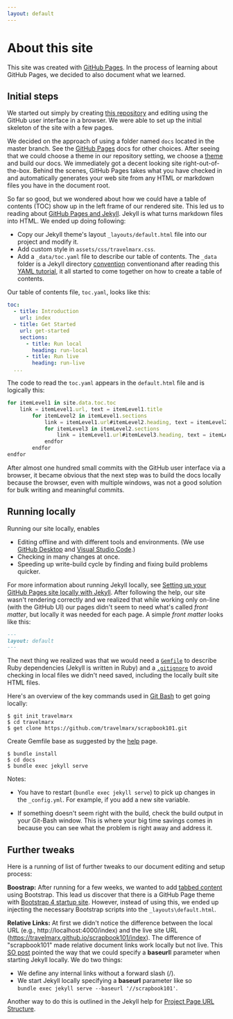 ```yaml
---
layout: default
---
```

# About this site

This site was created with [GitHub Pages][ghp]. In the process of learning about GitHub Pages, we decided to also document what we learned.

## Initial steps

We started out simply by creating [this repository][this] and editing using the GitHub user interface in a browser. We were able to set up the initial skeleton of the site with a few pages. 

We decided on the approach of using a folder named `docs` located in the master branch. See the [GitHub Pages][ghppub] docs for other choices. After seeing that we could choose a theme in our repository setting, we choose a [theme][ghptheme] and build our docs. We immediately got a decent looking site right-out-of-the-box. Behind the scenes, GitHub Pages takes what you have checked in and automatically generates your web site from any HTML or markdown files you have in the document root.

So far so good, but we wondered about how we could have a table of contents (TOC) show up in the left frame of our rendered site. This led us to reading about [GitHub Pages and Jekyll][ghpjek]. Jekyll is what turns markdown files into HTML. We ended up doing following:

* Copy our Jekyll theme's layout `_layouts/default.html` file into our project and modify it.
* Add custom style in `assets/css/travelmarx.css`.
* Add a `_data/toc.yaml` file to describe our table of contents. The `_data` folder is a Jekyll directory [convention][jek2] conventionand after reading this [YAML tutorial][yamltut], it all started to come together on how to create a table of contents.

Our table of contents file, `toc.yaml`, looks like this:

```yaml
toc:
  - title: Introduction
    url: index
  - title: Get Started
    url: get-started
    sections:
      - title: Run local
        heading: run-local
      - title: Run live
        heading: run-live
  ...
```

The code to read the `toc.yaml` appears in the `default.html` file and is logically this:

```javascript
for itemLevel1 in site.data.toc.toc
    link = itemLevel1.url, text = itemLevel1.title
        for itemLevel2 in itemLevel1.sections
            link = itemLevel1.url#itemLevel2.heading, text = itemLevel2.title
            for itemLevel3 in itemLevel2.sections
                link = itemLevel1.url#itemLevel3.heading, text = itemLevel3.title
            endfor
        endfor
endfor
```

After almost one hundred small commits with the GitHub user interface via a browser, it became obvious that the next step was to build the docs locally because the browser, even with multiple windows, was not a good solution for bulk writing and meaningful commits.

## Running locally

Running our site locally, enables

* Editing offline and with different tools and environments. (We use [GitHub Desktop][desktop] and [Visual Studio Code][vscode].)
* Checking in many changes at once.
* Speeding up write-build cycle by finding and fixing build problems quicker.

For more information about running Jekyll locally, see [Setting up your GitHub Pages site locally with Jekyll][ghpjekloc]. After following the help, our site wasn't rendering correctly and we realized that while working only on-line (with the GitHub UI) our pages didn't seem to need what's called *front matter*, but locally it was needed for each page. A simple *front matter* looks like this:

```md
---
layout: default
---
```
The next thing we realized was that we would need a [`Gemfile`][gemfile] to describe Ruby dependencies (Jekyll is written in Ruby) and a [`.gitignore`][gitignore] to avoid checking in local files we didn't need saved, including the locally built site HTML files. 

Here's an overview of the key commands used in [Git Bash][gitbash] to get going locally:

```bsh
$ git init travelmarx
$ cd travelmarx
$ get clone https://github.com/travelmarx/scrapbook101.git
```
Create Gemfile base as suggested by the [help][ghpjekloc] page.

```bsh
$ bundle install
$ cd docs
$ bundle exec jekyll serve
```

Notes:

* You have to restart (`bundle exec jekyll serve`) to pick up changes in the `_config.yml`. For example, if you add a new site variable.

* If something doesn't seem right with the build, check the build output in your Git-Bash window. This is where your big time savings comes in because you can see what the problem is right away and address it.

## Further tweaks

Here is a running of list of further tweaks to our document editing and setup process:

**Boostrap:** After running for a few weeks, we wanted to add [tabbed content][tabs] using Bootstrap. This lead us discover that there is a GitHub Page theme with [Bootstrap 4 startup site][bootstraptheme]. However, instead of using this, we ended up injecting the necessary Bootstrap scripts into the `_layouts\default.html`.

**Relative Links:** At first we didn't notice the difference between the local URL (e.g., http://localhost:4000/index) and the live site URL (https://travelmarx.github.io/scrapbook101/index). The difference of "scrapbook101" made relative document links work locally but not live. This [SO post][sopost] pointed the way that we could specify a **baseurl**I parameter when starting Jekyll locally. We do two things:

  - We define any internal links without a forward slash (/).
  - We start Jekyll locally specifying a **baseurl** parameter like so <br/> `bundle exec jekyll serve --baseurl '//scrapbook101'`.

Another way to do this is outlined in the Jekyll help for [Project Page URL Structure][jekyllhelp].

[ghp]: https://pages.github.com/
[ghppub]: https://help.github.com/articles/configuring-a-publishing-source-for-github-pages/
[ghptheme]: https://help.github.com/articles/adding-a-jekyll-theme-to-your-github-pages-site/
[ghpjek]: https://help.github.com/articles/about-github-pages-and-jekyll/
[ghpjekloc]: https://help.github.com/articles/setting-up-your-github-pages-site-locally-with-jekyll/
[this]: https://github.com/travelmarx/scrapbook101
[jek]: https://jekyllrb.com/
[jek2]: https://jekyllrb.com/docs/structure/
[yamltut]: https://idratherbewriting.com/documentation-theme-jekyll/mydoc_yaml_tutorial.html
[gitbash]: https://gitforwindows.org/
[desktop]: https://desktop.github.com/
[vscode]: https://code.visualstudio.com/
[tabs]: https://getbootstrap.com/docs/4.0/components/navs/#tabs
[bootstraptheme]: https://nicolas-van.github.io/bootstrap-4-github-pages/
[sopost]: https://stackoverflow.com/questions/16316311/github-pages-and-relative-paths
[jekyllhelp]: https://jekyllrb.com/docs/github-pages/#project-page-url-structure
[gemfile]: https://github.com/travelmarx/scrapbook101/blob/master/Gemfile
[gitignore]: https://github.com/travelmarx/scrapbook101/blob/master/.gitignore